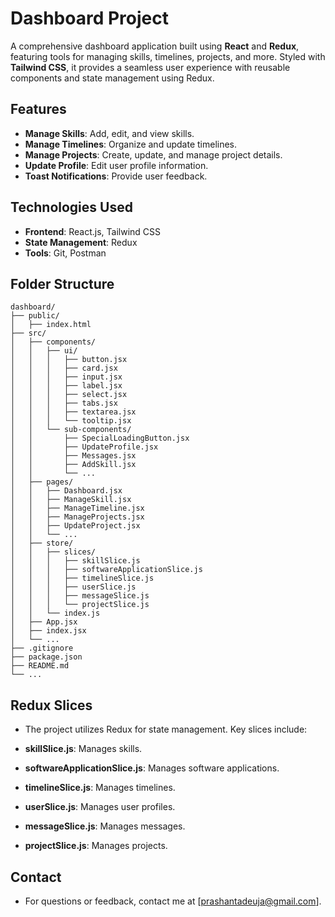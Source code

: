# Dashboard Project

A comprehensive dashboard application built using **React** and **Redux**, featuring tools for managing skills, timelines, projects, and more. Styled with **Tailwind CSS**, it provides a seamless user experience with reusable components and state management using Redux.

## Features

- **Manage Skills**: Add, edit, and view skills.
- **Manage Timelines**: Organize and update timelines.
- **Manage Projects**: Create, update, and manage project details.
- **Update Profile**: Edit user profile information.
- **Toast Notifications**: Provide user feedback.

## Technologies Used

- **Frontend**: React.js, Tailwind CSS
- **State Management**: Redux
- **Tools**: Git, Postman


## Folder Structure
```
dashboard/
├── public/
│   ├── index.html
├── src/
│   ├── components/
│   │   ├── ui/
│   │   │   ├── button.jsx
│   │   │   ├── card.jsx
│   │   │   ├── input.jsx
│   │   │   ├── label.jsx
│   │   │   ├── select.jsx
│   │   │   ├── tabs.jsx
│   │   │   ├── textarea.jsx
│   │   │   └── tooltip.jsx
│   │   └── sub-components/
│   │       ├── SpecialLoadingButton.jsx
│   │       ├── UpdateProfile.jsx
│   │       ├── Messages.jsx
│   │       ├── AddSkill.jsx
│   │       └── ...
│   ├── pages/
│   │   ├── Dashboard.jsx
│   │   ├── ManageSkill.jsx
│   │   ├── ManageTimeline.jsx
│   │   ├── ManageProjects.jsx
│   │   ├── UpdateProject.jsx
│   │   └── ...
│   ├── store/
│   │   ├── slices/
│   │   │   ├── skillSlice.js
│   │   │   ├── softwareApplicationSlice.js
│   │   │   ├── timelineSlice.js
│   │   │   ├── userSlice.js
│   │   │   ├── messageSlice.js
│   │   │   └── projectSlice.js
│   │   └── index.js
│   ├── App.jsx
│   ├── index.jsx
│   └── ...
├── .gitignore
├── package.json
├── README.md
└── ...
  ```

## Redux Slices
- The project utilizes Redux for state management. Key slices include:

- **skillSlice.js**: Manages skills.
- **softwareApplicationSlice.js**: Manages software applications.
- **timelineSlice.js**: Manages timelines.
- **userSlice.js**: Manages user profiles.
- **messageSlice.js**: Manages messages.
- **projectSlice.js**: Manages projects.


## Contact
- For questions or feedback, contact me at [prashantadeuja@gmail.com].
